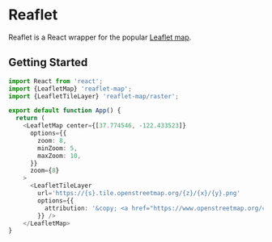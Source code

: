 # Reaflet

Reaflet is a React wrapper for the popular [Leaflet map](https://github.com/Leaflet/Leaflet).

## Getting Started

```typescript
import React from 'react';
import {LeafletMap} 'reaflet-map';
import {LeafletTileLayer} 'reaflet-map/raster';

export default function App() {
  return (
    <LeafletMap center={[37.774546, -122.433523]}
      options={{
        zoom: 8,
        minZoom: 5,
        maxZoom: 10,
      }}
      zoom={8}
    >
      <LeafletTileLayer
        url='https://{s}.tile.openstreetmap.org/{z}/{x}/{y}.png'
        options={{
          attribution: '&copy; <a href="https://www.openstreetmap.org/copyright">OpenStreetMap</a> contributors',
        }} />
    </LeafletMap>
}

```
